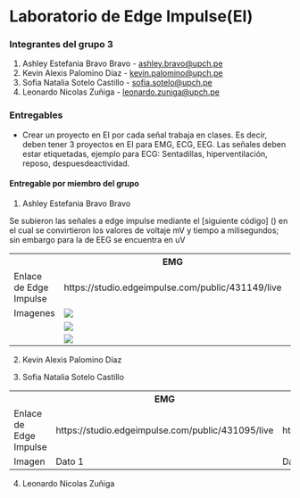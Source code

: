 # Laboratorio de Edge Impulse(EI)

### Integrantes del grupo 3

1. Ashley Estefania Bravo Bravo - ashley.bravo@upch.pe
2. Kevin Alexis Palomino Díaz - kevin.palomino@upch.pe
3. Sofia Natalia Sotelo Castillo - sofia.sotelo@upch.pe
4. Leonardo Nicolas Zuñiga - leonardo.zuniga@upch.pe

### Entregables

* Crear un proyecto en EI por cada señal trabaja en clases. Es decir, deben tener 3 proyectos en EI para EMG, ECG, EEG. Las señales deben estar etiquetadas, ejemplo para ECG: Sentadillas, hiperventilación, reposo, despuesdeactividad.


#### Entregable por miembro del grupo

1. Ashley Estefania Bravo Bravo

Se subieron las señales a edge impulse mediante el [siguiente código] () en el cual se convirtieron los valores de voltaje mV y tiempo a milisegundos; sin embargo para la de EEG se encuentra en uV

<table>
<tr>
<th></th>
<th>EMG</th>
<th>ECG</th>
<th>EEG</th>
</tr>
<tr>
<td>Enlace de Edge Impulse</td>
<td>https://studio.edgeimpulse.com/public/431149/live</td>
<td>https://studio.edgeimpulse.com/public/431151/live</td>
<td>https://studio.edgeimpulse.com/public/431152/live</td>

</tr>
<tr>
<td>Imagenes</td>
<td><img src="https://github.com/sofia-is-a-panda/ISB_2024_G3/blob/main/ISB/Im%C3%A1genes%20-%20Multimedia/Multimedia%20-%20Lab%2011/Reposo_EMG_Ashley.png"></td>
<td><img src="https://github.com/sofia-is-a-panda/ISB_2024_G3/blob/main/ISB/Im%C3%A1genes%20-%20Multimedia/Multimedia%20-%20Lab%2011/Reposo-EKG.png"></td>
<td><img src="https://github.com/sofia-is-a-panda/ISB_2024_G3/blob/main/ISB/Im%C3%A1genes%20-%20Multimedia/Multimedia%20-%20Lab%2011/Reposo1-EEG.png"></td>

</tr>

</tr>
<tr>
<td></td>
<td><img src="https://github.com/sofia-is-a-panda/ISB_2024_G3/blob/main/ISB/Im%C3%A1genes%20-%20Multimedia/Multimedia%20-%20Lab%2011/Oposicion_EMG_Ashley.png"></td>
<td><img src="https://github.com/sofia-is-a-panda/ISB_2024_G3/blob/main/ISB/Im%C3%A1genes%20-%20Multimedia/Multimedia%20-%20Lab%2011/Ejercicio-EKG.png"></td>
<td><img src="https://github.com/sofia-is-a-panda/ISB_2024_G3/blob/main/ISB/Im%C3%A1genes%20-%20Multimedia/Multimedia%20-%20Lab%2011/ProblemasMAT1-EEG.png"></td>

</tr>

</tr>
<tr>
<td></td>
<td><img src="https://github.com/sofia-is-a-panda/ISB_2024_G3/blob/main/ISB/Im%C3%A1genes%20-%20Multimedia/Multimedia%20-%20Lab%2011/Tension_EMG_Ashley.png"></td>
<td><img src="https://github.com/sofia-is-a-panda/ISB_2024_G3/blob/main/ISB/Im%C3%A1genes%20-%20Multimedia/Multimedia%20-%20Lab%2011/Respiracion-EKG.png"></td>
<td></td>
</tr>


</table>

   
2. Kevin Alexis Palomino Díaz




   
3. Sofia Natalia Sotelo Castillo

<table>
<tr>
<th></th>
<th>EMG</th>
<th>ECG</th>
<th>EEG</th>
</tr>
<tr>
<td>Enlace de Edge Impulse</td>
<td>https://studio.edgeimpulse.com/public/431095/live</td>
<td>https://studio.edgeimpulse.com/public/431064/live</td>
<td>https://studio.edgeimpulse.com/public/431065/live</td>

</tr>
<tr>
<td>Imagen</td>
<td>Dato 1</td>
<td>Dato 2</td>
<td>Dato 3</td>
</tr>
</table>


   
4. Leonardo Nicolas Zuñiga



